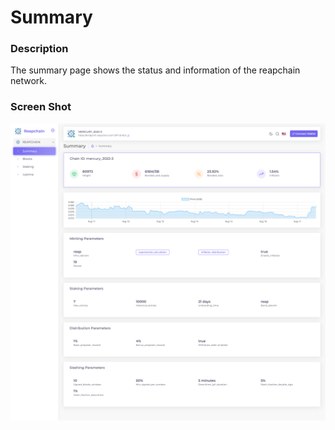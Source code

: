 # Summary

### Description

The summary page shows the status and information of the reapchain network.

### Screen Shot

![](<../../.gitbook/assets/image (5).png>)



